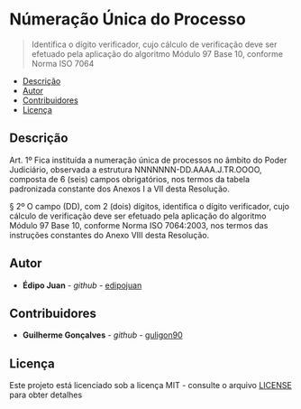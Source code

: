 # Númeração Única do Processo

> Identifica o dígito verificador, cujo cálculo de verificação deve ser efetuado pela aplicação do algoritmo Módulo 97 Base 10, conforme Norma ISO 7064

<!-- START doctoc generated TOC please keep comment here to allow auto update -->
<!-- DON'T EDIT THIS SECTION, INSTEAD RE-RUN doctoc TO UPDATE -->

- [Descrição](#descri%C3%A7%C3%A3o)
- [Autor](#autor)
- [Contribuidores](#contribuidores)
- [Licença](#licen%C3%A7a)

<!-- END doctoc generated TOC please keep comment here to allow auto update -->

## Descrição

Art. 1º Fica instituída a numeração única de processos no âmbito do Poder Judiciário, observada a estrutura NNNNNNN-DD.AAAA.J.TR.OOOO, composta de 6 (seis) campos obrigatórios, nos termos da tabela padronizada constante dos Anexos I a VII desta Resolução.

§ 2º O campo (DD), com 2 (dois) dígitos, identifica o dígito verificador, cujo cálculo de verificação deve ser efetuado pela aplicação do algoritmo Módulo 97 Base 10, conforme Norma ISO 7064:2003, nos termos das instruções constantes do Anexo VIII desta Resolução.

## Autor

- **Édipo Juan** - _github_ - [edipojuan](https://github.com/edipojuan)

## Contribuidores

- **Guilherme Gonçalves** - _github_ - [guligon90](https://github.com/guligon90)

## Licença

Este projeto está licenciado sob a licença MIT - consulte o arquivo [LICENSE](LICENSE) para obter detalhes
